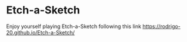 # Etch-a-Sketch
Enjoy yourself playing Etch-a-Sketch following this link https://rodrigo-20.github.io/Etch-a-Sketch/  
